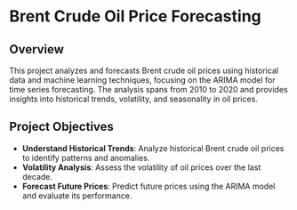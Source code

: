 # Brent Crude Oil Price Forecasting

## Overview
This project analyzes and forecasts Brent crude oil prices using historical data and machine learning techniques, focusing on the ARIMA model for time series forecasting. The analysis spans from 2010 to 2020 and provides insights into historical trends, volatility, and seasonality in oil prices.

## Project Objectives
- **Understand Historical Trends**: Analyze historical Brent crude oil prices to identify patterns and anomalies.
- **Volatility Analysis**: Assess the volatility of oil prices over the last decade.
- **Forecast Future Prices**: Predict future prices using the ARIMA model and evaluate its performance.


